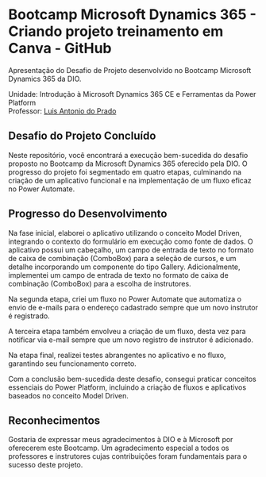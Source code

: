 # Bootcamp Microsoft Dynamics 365 - Criando projeto treinamento em Canva - GitHub
Apresentação do Desafio de Projeto desenvolvido no Bootcamp Microsoft Dynamics 365 da DIO.

Unidade: Introdução à Microsoft Dynamics 365 CE e Ferramentas da Power Platform <br>
Professor: [Luis Antonio do Prado](https://www.linkedin.com/in/luis-prado-b7a71427/)


## Desafio do Projeto Concluído
Neste repositório, você encontrará a execução bem-sucedida do desafio proposto no Bootcamp da Microsoft Dynamics 365 oferecido pela DIO. O progresso do projeto foi segmentado em quatro etapas, culminando na criação de um aplicativo funcional e na implementação de um fluxo eficaz no Power Automate.

## Progresso do Desenvolvimento
Na fase inicial, elaborei o aplicativo utilizando o conceito Model Driven, integrando o contexto do formulário em execução como fonte de dados. O aplicativo possui um cabeçalho, um campo de entrada de texto no formato de caixa de combinação (ComboBox) para a seleção de cursos, e um detalhe incorporando um componente do tipo Gallery. Adicionalmente, implementei um campo de entrada de texto no formato de caixa de combinação (ComboBox) para a escolha de instrutores.

Na segunda etapa, criei um fluxo no Power Automate que automatiza o envio de e-mails para o endereço cadastrado sempre que um novo instrutor é registrado.

A terceira etapa também envolveu a criação de um fluxo, desta vez para notificar via e-mail sempre que um novo registro de instrutor é adicionado.

Na etapa final, realizei testes abrangentes no aplicativo e no fluxo, garantindo seu funcionamento correto.

Com a conclusão bem-sucedida deste desafio, consegui praticar conceitos essenciais do Power Platform, incluindo a criação de fluxos e aplicativos baseados no conceito Model Driven.

## Reconhecimentos
Gostaria de expressar meus agradecimentos à DIO e à Microsoft por oferecerem este Bootcamp. Um agradecimento especial a todos os professores e instrutores cujas contribuições foram fundamentais para o sucesso deste projeto.